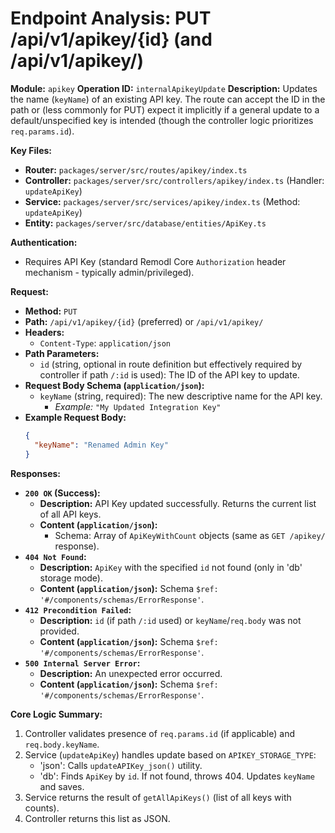 # Endpoint Analysis: PUT /api/v1/apikey/{id} (and /api/v1/apikey/)

**Module:** `apikey`
**Operation ID:** `internalApikeyUpdate`
**Description:** Updates the name (`keyName`) of an existing API key. The route can accept the ID in the path or (less commonly for PUT) expect it implicitly if a general update to a default/unspecified key is intended (though the controller logic prioritizes `req.params.id`).

**Key Files:**
*   **Router:** `packages/server/src/routes/apikey/index.ts`
*   **Controller:** `packages/server/src/controllers/apikey/index.ts` (Handler: `updateApiKey`)
*   **Service:** `packages/server/src/services/apikey/index.ts` (Method: `updateApiKey`)
*   **Entity:** `packages/server/src/database/entities/ApiKey.ts`

**Authentication:**
*   Requires API Key (standard Remodl Core `Authorization` header mechanism - typically admin/privileged).

**Request:**
*   **Method:** `PUT`
*   **Path:** `/api/v1/apikey/{id}` (preferred) or `/api/v1/apikey/`
*   **Headers:**
    *   `Content-Type`: `application/json`
*   **Path Parameters:**
    *   `id` (string, optional in route definition but effectively required by controller if path `/:id` is used): The ID of the API key to update.
*   **Request Body Schema (`application/json`):**
    *   `keyName` (string, required): The new descriptive name for the API key.
        *   *Example:* `"My Updated Integration Key"`
*   **Example Request Body:**
    ```json
    {
      "keyName": "Renamed Admin Key"
    }
    ```

**Responses:**

*   **`200 OK` (Success):**
    *   **Description:** API Key updated successfully. Returns the current list of all API keys.
    *   **Content (`application/json`):**
        *   Schema: Array of `ApiKeyWithCount` objects (same as `GET /apikey/` response).
*   **`404 Not Found`:**
    *   **Description:** `ApiKey` with the specified `id` not found (only in 'db' storage mode).
    *   **Content (`application/json`):** Schema `$ref: '#/components/schemas/ErrorResponse'`.
*   **`412 Precondition Failed`:**
    *   **Description:** `id` (if path `/:id` used) or `keyName`/`req.body` was not provided.
    *   **Content (`application/json`):** Schema `$ref: '#/components/schemas/ErrorResponse'`.
*   **`500 Internal Server Error`:**
    *   **Description:** An unexpected error occurred.
    *   **Content (`application/json`):** Schema `$ref: '#/components/schemas/ErrorResponse'`.

**Core Logic Summary:**
1. Controller validates presence of `req.params.id` (if applicable) and `req.body.keyName`.
2. Service (`updateApiKey`) handles update based on `APIKEY_STORAGE_TYPE`:
    - 'json': Calls `updateAPIKey_json()` utility.
    - 'db': Finds `ApiKey` by `id`. If not found, throws 404. Updates `keyName` and saves.
3. Service returns the result of `getAllApiKeys()` (list of all keys with counts).
4. Controller returns this list as JSON.
